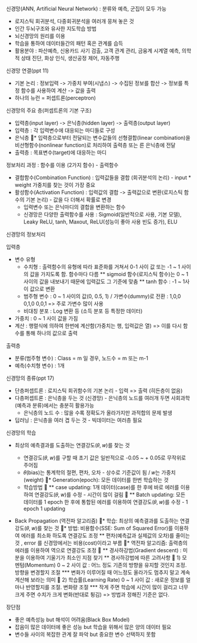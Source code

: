신경망(ANN, Artificial Neural Network) : 분류와 예측, 군집이 모두 가능

- 로지스틱 회귀분석, 다중회귀분석을 여러개 뭉쳐 놓은 것 
- 인간 두뇌구조와 유사한 지도학습 방법
- 뇌신경망의 원리를 이용
- 학습을 통하여 데이터들간의 패턴 혹은 관계를 습득
- 활용분야 : 파산예측, 신용카드 사기 검출, 고객 관계 관리, 금융계 시계열 예측, 의학적 상태 진단, 화상 인식, 생산공정 제어, 자동주행  

신경망 연결(ppt 11)
- 기본 논리  : 정보입력 -> 가중치 부여(시냅스) -> 수집된 정보를 합산 -> 정보를 특정 함수를 사용하여 계산 -> 값을 출력
- 하나의 뉴런 = 퍼셉트론(perceptron) 

신경망의 주요 층(퍼셉트론의 기본 구조)

- 입력층(input layer)  -> 은닉층(hidden layer) -> 출력층(output layer)
- 입력층 : 각 입력변수에 대응되는 마디들로 구성
- 은닉층
* 입력층으로부터 전달되는 변수값들의 선형결합(linear combination)을 비선형함수(nonlinear function)로 처리하여 출력층 
     또는 른 은닉층에 전달
- 출력층 : 목표변수(target)에 대응하는 마디

정보처리 과정 : 함수를 이용 (2가지 함수) - 출력함수

- 결합함수(Combination Function) : 입력값들을 결합 (회귀분석의 논리) - input * weight 가중치를 찾는 것이 가장 중요 
- 활성함수(Activation Function) : 입력값의 결합 -> 출력값으로 변환(로지스틱 함수의 기본 논리) - 값을 다 더해서 확률로 변경
  * 입력변수 또는 은닉마디의 결합을 변환하는 함수
  * 신경망은 다양한 출력함수를 사용 : Sigmoid(일반적으로 사용, 기본 모델), 
    Leaky ReLU, tanh, Maxout, ReLU(성능이 좋아 사용 빈도 증가), ELU  

신경망의 정보처리 

입력층
- 변수 유형   
   * 수치형 :  출력함수의 유형에 따라 표준화를 거쳐서 0-1 사이 값 또는 -1 ~ 1 사이의 값을 가지도록 함. 함수마다 다름 
     ** sigmoid 함수(로지스틱 함수)는 0 ~ 1 사이의 값을 내보내기 때문에 입력값도 그 기준에 맞춤
     ** tanh 함수  : -1 ~ 1사이 값으로 변환
   * 범주형 변수 : 0 ~ 1 사이의 값(0, 0.5, 1) / 가변수(dummy)로 전환 : 1,0,0  0,1,0 0,0,1 => 주로 가변수 많이 사용 
   * 비대칭 분포 :  Log  변환 등 (소득 분포 등 특정한 데이터)
 - 가중치 : 0 ~ 1 사이 값을 가짐 
 - 계산 : 행렬식에 의하여 한번에 계산함(가중치는 행, 입력값은 열) => 이를 다시 함수를 통해 하나의 값으로 출력

출력층  
- 분류(범주형 변수) : Class = m 일 경우, 노드수 = m 또는 m-1
- 예측(수치형 변수) : 1개  


신경망의 종류(ppt 17)

- 단층퍼셉트론 : 로지스틱 회귀함수의 기본 논리 - 입력 => 출력 (히든층이 없음)
- 다층퍼셉트론 : 은닉층을 두는 것 (신경망) - 은닉층의 노드를 여러개 두면 사회과학(예측과 분류)에서는 충분히 활용가능 
  * 은닉층의 노드 수 : 많을 수록 정확도가 올라가지만 과적합의 문제 발생
- 딥러닝 : 은닉층을 여러 겹 두는 것 - 빅데이터는 여러층 필요 

신경망의 학습

- 최상의 예측결과를 도출하는 연결강도(𝜃, 𝑤)를 찾는 것
   * 연결강도(𝜃, 𝑤)를 구할 때 초기 값은 일반적으로 -0.05 ~ + 0.05로 무작위로 주어짐 
   * 𝜃(bias)는 통계학의 절편, 편차, 오차 - 상수로 기준값이 됨  /  𝑤는 가중치(weight) 
* Generation(epoch): 모든 데이터를 한번 학습하는 것
   * 학습방법
  ** case updating: 1개 데이터(case)를 한 후에 바로 에러를 이용하여 연결강도(𝜃, 𝑤)를 수정 - 시간이 많이 걸림
  ** Batch updating: 모든 데이터를 1 epoch 한 후에 통합된 에러를 이용하여 연결강도(𝜃, 𝑤)를 수정 - 1 epoch 1 updating

- Back Propagation (역전파 알고리즘)
* 학습: 최상의 예측결과를 도출하는 연결강도(𝜃, 𝑤)를 찾는 것
* 방법: 비용함수(SSE: Sum of Squared Error)를 이용하여 에러를 최소화 하도록 연결강도 조정
     ** 편차(예측값과 실제값의 오차)를 줄이는 것 , error 를 신경망에서는 비용(cost)이라고 부름
* 역전파 알고리즘: 출력층의 에러를 이용하여 역으로 연결강도 조정
   ** 경사하강법(Gradient descent) : 미분을 이용하여 기울기가 최소인 지점 찾기
      ** 경사하강법에 따른 고려사항
      1) 모멘텀(Momentum) 0 ~ 2 사이 값 : 어느 정도 기존의 방향을 유지할 것인지 조정. 방향을 변경할지 조절
            *** 변화가 이루어질 때 어느정도 올라가도 멈추지 말고 계속 계산해 보라는 의미 
      2) 학습률(Learning Rate) 0 ~ 1 사이 값 : 새로운 정보를 얼마나 반영할지를 조절. 변화량 조절
            *** 작게 주면 학습에 시간이 많이 걸리고 너무 크게 주면 수치가 크게 변화(반대로 튕김)  => 방법과 정해진 기준은 
                없다.
 
장단점 

- 좋은 예측성능 but 해석이 어려움(Black Box Model)
- 잡음이 많은 데이터에 좋은 성능 but 학습을 위해서 많은 양의 데이터 필요 
- 변수들 사이의 복잡한 관계 잘 파악 but 중요한 변수 선택하지 못함 